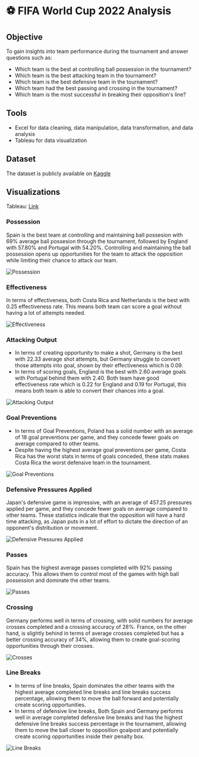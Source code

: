 # ⚽ FIFA World Cup 2022 Analysis

## Objective

To gain insights into team performance during the tournament and answer questions such as:
- Which team is the best at controlling ball possession in the tournament?
- Which team is the best attacking team in the tournament?
- Which team is the best defensive team in the tournament?
- Which team had the best passing and crossing in the tournament?
- Which team is the most successful in breaking their opposition's line?

## Tools
- Excel for data cleaning, data manipulation, data transformation, and data analysis
- Tableau for data visualization

## Dataset
The dataset is publicly available on [Kaggle](https://www.kaggle.com/datasets/die9origephit/fifa-world-cup-2022-complete-dataset?resource=download)

## Visualizations

Tableau: [Link](https://public.tableau.com/app/profile/alexander.evan5078/viz/WorldCup2022_16838986929580/Story)

### Possession
Spain is the best team at controlling and maintaining ball possesion with 69% average ball possesion through the tournament, followed by England with 57.80% and Portugal with 54.20%. Controlling and maintaining the ball possession opens up opportunities for the team to attack the opposition while limiting their chance to attack our team.

![Possession](https://github.com/AlexanderEvanW/PortfolioProjects/assets/124351667/6e1481bf-f6fe-4a42-a57d-b904adf982f8)

### Effectiveness
In terms of effectiveness, both Costa Rica and Netherlands is the best with 0.25 effectiveness rate. This means both team can score a goal without having a lot of attempts needed.

![Effectiveness](https://github.com/AlexanderEvanW/PortfolioProjects/assets/124351667/c0f62953-f548-4170-bc89-320763a6e6b3)

### Attacking Output
- In terms of creating opportunity to make a shot, Germany is the best with 22.33 average shot attempts, but Germany struggle to convert those attempts into goal, shown by their effectiveness which is 0.09.
- In terms of scoring goals, England is the best with 2.60 average goals with Portugal behind them with 2.40. Both team have good effectiveness rate which is 0.22 for England and 0.19 for Portugal, this means both team is able to convert their chances into a goal.

![Attacking Output](https://github.com/AlexanderEvanW/PortfolioProjects/assets/124351667/27d63faf-23d7-45fa-b1e5-6451da2762e6)

### Goal Preventions
- In terms of Goal Preventions, Poland has a solid number with an average of 18 goal preventions per game, and they concede fewer goals on average compared to  other teams.
- Despite having the highest average goal preventions per game, Costa Rica has the worst stats in terms of goals conceded, these stats makes Costa Rica the worst defensive team in the tournament.

![Goal Preventions](https://github.com/AlexanderEvanW/PortfolioProjects/assets/124351667/cf4037bc-e9b9-486a-92c7-0d7f9d1762c7)

### Defensive Pressures Applied
Japan's defensive game is impressive, with an average of 457.25 pressures applied per game, and they concede fewer goals on average compared to other teams. These statistics indicate that the opposition will have a hard time attacking, as Japan puts in a lot of effort to dictate the direction of an opponent's distribution or movement.

![Defensive Pressures Applied](https://github.com/AlexanderEvanW/PortfolioProjects/assets/124351667/d67d9295-f624-4ac8-aaab-443fc101fff4)

### Passes
Spain has the highest average passes completed with 92% passing accuracy. This allows them to control most of the games with high ball possession and dominate the other teams.

![Passes](https://github.com/AlexanderEvanW/PortfolioProjects/assets/124351667/c070d07d-7d29-4358-a399-2a302c96c13c)

### Crossing
Germany performs well in terms of crossing, with solid numbers for average crosses completed and a crossing accuracy of 28%. France, on the other hand, is slightly behind in terms of average crosses completed but has a better crossing accuracy of 34%, allowing them to create goal-scoring opportunities through their crosses.

![Crosses](https://github.com/AlexanderEvanW/PortfolioProjects/assets/124351667/7d3b9b03-7e2e-41ee-bbeb-5dc57672a609)

### Line Breaks
- In terms of line breaks, Spain dominates the other teams with the highest average completed line breaks and line breaks success percentage, allowing them to move the ball forward and potentially create scoring opportunities.
- In terms of defensive line breaks, Both Spain and Germany performs well in average completed defensive line breaks and has the highest defensive line breaks success percentage in the tournament, allowing them to move the ball closer to opposition goalpost and potentially create scoring opportunities inside their penalty box.

![Line Breaks](https://github.com/AlexanderEvanW/PortfolioProjects/assets/124351667/8498db1d-f9da-4396-97f1-78aa3e88c5c5)
